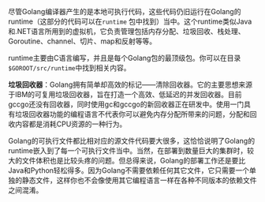 尽管Golang编译器产生的是本地可执行代码，这些代码仍旧运行在Golang的runtime（这部分的代码可以在`runtime`
包中找到）当中。这个runtime类似Java和.NET语言所用到的虚拟机，它负责管理包括内存分配、垃圾回收、栈处理、Goroutine、channel、切片、map和反射等等。

runtime主要由C语言编写，并且是每个Golang包的最顶级包。你可以在目录`$GOROOT/src/runtime`中找到相关内容。

**垃圾回收器**：Golang拥有简单却高效的标记——清除回收器。它的主要思想来源于IBM的可复用垃圾回收器，旨在打造一个高效、低延迟的并发回收器。目前gccgo还没有回收器，同时使用gc和gccgo的新回收器正在研发中。使用一门具有垃圾回收器功能的编程语言不代表你可以避免内存分配所带来的问题，分配和回收内容都是消耗CPU资源的一种行为。

Golang的可执行文件都比相对应的源文件代码要大很多，这恰恰说明了Golang的runtime嵌入到了每一个可执行文件当中。当然，在部署到数量巨大的集群时，较大的文件体积也是比较头疼的问题。但总得来说，Golang的部署工作还是要比Java和Python轻松得多。因为Golang不需要依赖任何其它文件，它只需要一个单独的静态文件，这样你也不会像使用其它编程语言一样在各种不同版本的依赖文件之间混淆。